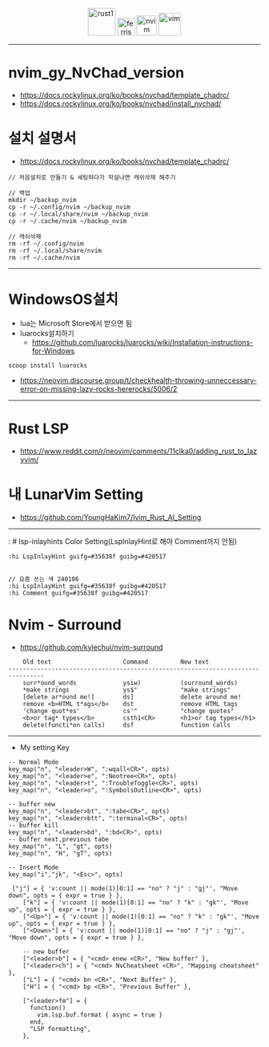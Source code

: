 <p align="center">
  <img alt="rust1" width=55px src="https://user-images.githubusercontent.com/67513038/213436632-820a1675-98d9-4626-979d-be63c60cdcb7.png" />
  <img alt="ferris" width=35px src="https://user-images.githubusercontent.com/67513038/213403213-1b1b3efc-ce53-4825-9dfc-e9bf2956a7f4.svg" />
  <img alt="nvim" width=40px src="https://github.com/YoungHaKim7/Cpp_Training/assets/67513038/ce74ee64-b16b-47aa-8afd-84c36d69a6b8" />
  <img alt="vim" width=45px src="https://user-images.githubusercontent.com/67513038/154793161-089985a0-db1d-457b-8dfd-26386af89158.png" />
</p>

<hr>

# nvim_gy_NvChad_version
- https://docs.rockylinux.org/ko/books/nvchad/template_chadrc/
- https://docs.rockylinux.org/ko/books/nvchad/install_nvchad/

# 설치 설명서

- https://docs.rockylinux.org/ko/books/nvchad/template_chadrc/
```
// 처음설치로 만들기 & 세팅하다가 작살나면 캐쉬삭제 해주기

// 백업
mkdir ~/backup_nvim
cp -r ~/.config/nvim ~/backup_nvim
cp -r ~/.local/share/nvim ~/backup_nvim
cp -r ~/.cache/nvim ~/backup_nvim

// 캐쉬삭제
rm -rf ~/.config/nvim
rm -rf ~/.local/share/nvim
rm -rf ~/.cache/nvim

```

<hr>

# WindowsOS설치
- lua는 Microsoft Store에서 받으면 됨
- luarocks설치하기
  - https://github.com/luarocks/luarocks/wiki/Installation-instructions-for-Windows
```
scoop install luarocks
```
- https://neovim.discourse.group/t/checkhealth-throwing-unneccessary-error-on-missing-lazy-rocks-hererocks/5006/2


<hr>

# Rust LSP

- https://www.reddit.com/r/neovim/comments/11clka0/adding_rust_to_lazyvim/

# 내 LunarVim Setting

- https://github.com/YoungHaKim7/lvim_Rust_AI_Setting

<hr>
:
# lsp-inlayhints Color Setting(LspInlayHint로 해야 Comment까지 안됨)

```
:hi LspInlayHint guifg=#35638f guibg=#420517


// 요즘 쓰는 색 240106
:hi LspInlayHint guifg=#35638f guibg=#420517
:hi Comment guifg=#35638f guibg=#420517
```

# Nvim - Surround

- https://github.com/kylechui/nvim-surround 

```
    Old text                    Command         New text
--------------------------------------------------------------------------------
    surr*ound_words             ysiw)           (surround_words)
    *make strings               ys$"            "make strings"
    [delete ar*ound me!]        ds]             delete around me!
    remove <b>HTML t*ags</b>    dst             remove HTML tags
    'change quot*es'            cs'"            "change quotes"
    <b>or tag* types</b>        csth1<CR>       <h1>or tag types</h1>
    delete(functi*on calls)     dsf             function calls

```
<hr>

- My setting Key
```
-- Normal Mode
key_map("n", "<leader>W", ":wqall<CR>", opts)
key_map("n", "<leader>e", ":Neotree<CR>", opts)
key_map("n", "<leader>t", ":TroubleToggle<CR>", opts)
key_map("n", "<leader>o", ":SymbolsOutline<CR>", opts)

-- buffer new
key_map("n", "<leader>bt", ":tabe<CR>", opts)
key_map("n", "<leader>btt", ":terminal<CR>", opts)
-- buffer kill
key_map("n", "<leader>bd", ":bd<CR>", opts)
-- buffer next,previous tabe
key_map("n", "L", "gt", opts)
key_map("n", "H", "gT", opts)

-- Insert Mode
key_map("i","jk", "<Esc>", opts)

 ["j"] = { 'v:count || mode(1)[0:1] == "no" ? "j" : "gj"', "Move down", opts = { expr = true } },
    ["k"] = { 'v:count || mode(1)[0:1] == "no" ? "k" : "gk"', "Move up", opts = { expr = true } },
    ["<Up>"] = { 'v:count || mode(1)[0:1] == "no" ? "k" : "gk"', "Move up", opts = { expr = true } },
    ["<Down>"] = { 'v:count || mode(1)[0:1] == "no" ? "j" : "gj"', "Move down", opts = { expr = true } },

    -- new buffer
    ["<leader>b"] = { "<cmd> enew <CR>", "New buffer" },
    ["<leader>ch"] = { "<cmd> NvCheatsheet <CR>", "Mapping cheatsheet" },
    ["L"] = { "<cmd> bn <CR>", "Next Buffer" },
    ["H"] = { "<cmd> bp <CR>", "Previous Buffer" },

    ["<leader>fm"] = {
      function()
        vim.lsp.buf.format { async = true }
      end,
      "LSP formatting",
    },
```
